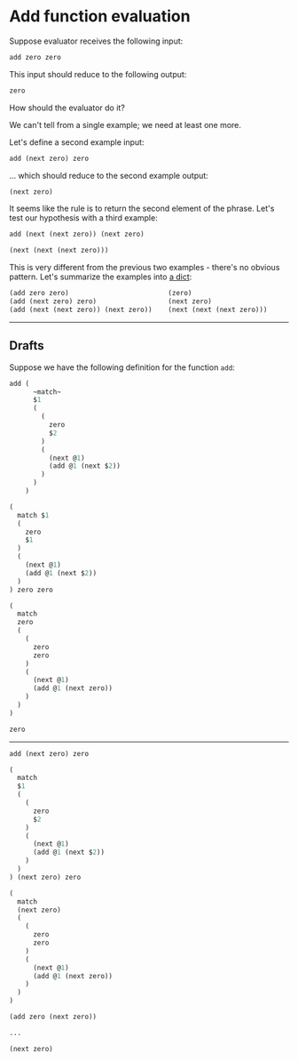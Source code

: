 # Add function evaluation

Suppose evaluator receives the following input:

```lisp
add zero zero
```

This input should reduce to the following output:

```lisp
zero
```

How should the evaluator do it?

We can't tell from a single example; we need at least one more.

Let's define a second example input:

```lisp
add (next zero) zero
```

... which should reduce to the second example output:

```lisp
(next zero)
```

It seems like the rule is to return the second element of the phrase. Let's test our hypothesis with a third example:

```lisp
add (next (next zero)) (next zero)
```

```lisp
(next (next (next zero)))
```

This is very different from the previous two examples - there's no obvious pattern. Let's summarize the examples into [a dict](definitions/Dict.md):

```lisp
(add zero zero)                         (zero)
(add (next zero) zero)                  (next zero)
(add (next (next zero)) (next zero))    (next (next (next zero)))
```

---

## Drafts

Suppose we have the following definition for the function `add`:

```lisp
add (
      ~match~
      $1
      (
        (
          zero
          $2
        )
        (
          (next @1)
          (add @1 (next $2))
        )
      )
    )
```

```lisp
(
  match $1
  (
    zero
    $1
  )
  (
    (next @1)
    (add @1 (next $2))
  )
) zero zero
```

```lisp
(
  match
  zero
  (
    (
      zero
      zero
    )
    (
      (next @1)
      (add @1 (next zero))
    )
  )
)
```

```lisp
zero
```

---

```lisp
add (next zero) zero
```

```lisp
(
  match
  $1
  (
    (
      zero
      $2
    )
    (
      (next @1)
      (add @1 (next $2))
    )
  )
) (next zero) zero
```

```lisp
(
  match
  (next zero)
  (
    (
      zero
      zero
    )
    (
      (next @1)
      (add @1 (next zero))
    )
  )
)  
```

```lisp
(add zero (next zero))
```

```lisp
...
```

```lisp
(next zero)
```
